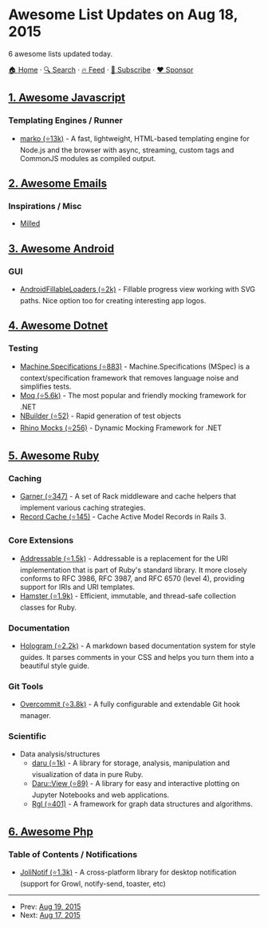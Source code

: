 # Awesome List Updates on Aug 18, 2015

6 awesome lists updated today.

[🏠 Home](/README.md) · [🔍 Search](https://www.trackawesomelist.com/search/) · [🔥 Feed](https://www.trackawesomelist.com/rss.xml) · [📮 Subscribe](https://trackawesomelist.us17.list-manage.com/subscribe?u=d2f0117aa829c83a63ec63c2f&id=36a103854c) · [❤️  Sponsor](https://github.com/sponsors/theowenyoung)



## [1. Awesome Javascript](/content/sorrycc/awesome-javascript/README.md)

### Templating Engines / Runner

*   [marko (⭐13k)](https://github.com/marko-js/marko) - A fast, lightweight, HTML-based templating engine for Node.js and the browser with async, streaming, custom tags and CommonJS modules as compiled output.

## [2. Awesome Emails](/content/jonathandion/awesome-emails/README.md)

### Inspirations / Misc

*   [Milled](http://milled.com/)

## [3. Awesome Android](/content/JStumpp/awesome-android/README.md)

### GUI

*   [AndroidFillableLoaders (⭐2k)](https://github.com/JorgeCastilloPrz/AndroidFillableLoaders) - Fillable progress view working with SVG paths. Nice option too for creating interesting app logos.

## [4. Awesome Dotnet](/content/quozd/awesome-dotnet/README.md)

### Testing

*   [Machine.Specifications (⭐883)](https://github.com/machine/machine.specifications) - Machine.Specifications (MSpec) is a context/specification framework that removes language noise and simplifies tests.
*   [Moq (⭐5.6k)](https://github.com/Moq/moq4) - The most popular and friendly mocking framework for .NET
*   [NBuilder (⭐52)](https://github.com/garethdown44/nbuilder) - Rapid generation of test objects
*   [Rhino Mocks (⭐256)](https://github.com/ayende/rhino-mocks) - Dynamic Mocking Framework for .NET

## [5. Awesome Ruby](/content/markets/awesome-ruby/README.md)

### Caching

*   [Garner (⭐347)](https://github.com/artsy/garner) - A set of Rack middleware and cache helpers that implement various caching strategies.
*   [Record Cache (⭐145)](https://github.com/orslumen/record-cache) - Cache Active Model Records in Rails 3.

### Core Extensions

*   [Addressable (⭐1.5k)](https://github.com/sporkmonger/addressable) - Addressable is a replacement for the URI implementation that is part of Ruby's standard library. It more closely conforms to RFC 3986, RFC 3987, and RFC 6570 (level 4), providing support for IRIs and URI templates.
*   [Hamster (⭐1.9k)](https://github.com/hamstergem/hamster) - Efficient, immutable, and thread-safe collection classes for Ruby.

### Documentation

*   [Hologram (⭐2.2k)](https://github.com/trulia/hologram) - A markdown based documentation system for style guides. It parses comments in your CSS and helps you turn them into a beautiful style guide.

### Git Tools

*   [Overcommit (⭐3.8k)](https://github.com/brigade/overcommit) - A fully configurable and extendable Git hook manager.

### Scientific

*   Data analysis/structures
    *   [daru (⭐1k)](https://github.com/v0dro/daru) - A library for storage, analysis, manipulation and visualization of data in pure Ruby.
    *   [Daru::View (⭐89)](https://github.com/SciRuby/daru-view) - A library for easy and interactive plotting on Jupyter Notebooks and web applications.
    *   [Rgl (⭐401)](https://github.com/monora/rgl) - A framework for graph data structures and algorithms.

## [6. Awesome Php](/content/ziadoz/awesome-php/README.md)

### Table of Contents / Notifications

*   [JoliNotif (⭐1.3k)](https://github.com/jolicode/JoliNotif) - A cross-platform library for desktop notification (support for Growl, notify-send, toaster, etc)

---

- Prev: [Aug 19, 2015](/content/2015/08/19/README.md)
- Next: [Aug 17, 2015](/content/2015/08/17/README.md)